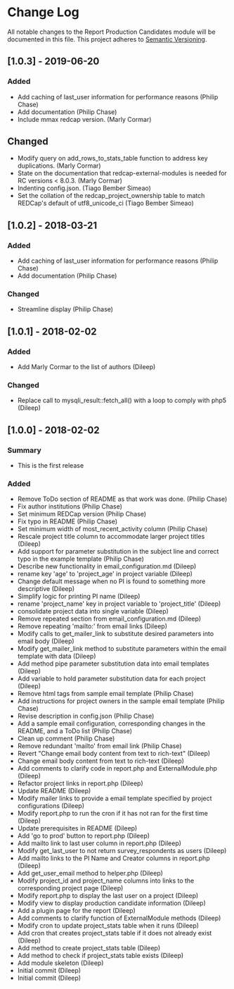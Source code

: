 # Change Log
All notable changes to the Report Production Candidates module will be documented in this file.
This project adheres to [Semantic Versioning](http://semver.org/).


## [1.0.3] - 2019-06-20
### Added
- Add caching of last_user information for performance reasons (Philip Chase)
- Add documentation (Philip Chase)
- Include mmax redcap version. (Marly Cormar)

## Changed
- Modify query on add_rows_to_stats_table function to address key duplications. (Marly Cormar)
- State on the documentation that redcap-external-modules is needed for RC versions < 8.0.3. (Marly Cormar)
- Indenting config.json. (Tiago Bember Simeao)
- Set the collation of the redcap_project_ownership table to match REDCap's default of utf8_unicode_ci (Tiago Bember Simeao)

## [1.0.2] - 2018-03-21
### Added
- Add caching of last_user information for performance reasons (Philip Chase)
- Add documentation (Philip Chase)

### Changed
- Streamline display (Philip Chase)


## [1.0.1] - 2018-02-02
### Added
- Add Marly Cormar to the list of authors (Dileep)

### Changed
- Replace call to mysqli_result::fetch_all() with a loop to comply with php5 (Dileep)

## [1.0.0] - 2018-02-02
### Summary
- This is the first release

### Added
- Remove ToDo section of README as that work was done. (Philip Chase)
- Fix author institutions (Philip Chase)
- Set minimum REDCap version (Philip Chase)
- Fix typo in README (Philip Chase)
- Set minimum width of most_recent_activity column (Philip Chase)
- Rescale project title column to accommodate larger project titles (Dileep)
- Add support for parameter substitution in the subject line and correct typo in the example template (Philip Chase)
- Describe new functionality in email_configuration.md (Dileep)
- rename key 'age' to 'project_age' in project variable (Dileep)
- Change default message when no PI is found to something more descriptive (Dileep)
- Simplify logic for printing PI name (Dileep)
- rename 'project_name' key in project variable to 'project_title' (Dileep)
- consolidate project data into single variable (Dileep)
- Remove repeated section from email_configuration.md (Dileep)
- Remove repeating 'mailto:' from email links (Dileep)
- Modify calls to get_mailer_link to substitute desired parameters into email body (Dileep)
- Modify get_mailer_link method to substitute parameters within the email template with data (Dileep)
- Add method pipe parameter substitution data into email templates (Dileep)
- Add variable to hold parameter substitution data for each project (Dileep)
- Remove html tags from sample email template (Philip Chase)
- Add instructions for project owners in the sample email template (Philip Chase)
- Revise description in config.json (Philip Chase)
- Add a sample email configuration, corresponding changes in the README, and a ToDo list (Philip Chase)
- Clean up comment (Philip Chase)
- Remove redundant 'mailto' from email link (Philip Chase)
- Revert "Change email body content from text to rich-text" (Dileep)
- Change email body content from text to rich-text (Dileep)
- Add comments to clarify code in report.php and ExternalModule.php (Dileep)
- Refactor project links in report.php (Dileep)
- Update README (Dileep)
- Modify mailer links to provide a email template specified by project configurations (Dileep)
- Modify report.php to run the cron if it has not ran for the first time (Dileep)
- Update prerequisites in README (Dileep)
- Add 'go to prod' button to report.php (Dileep)
- Add mailto link to last user column in report.php (Dileep)
- Modify get_last_user to not return survey_respondents as users (Dileep)
- Add mailto links to the PI Name and Creator columns in report.php (Dileep)
- Add get_user_email method to helper.php (Dileep)
- Modify project_id and project_name columns into links to the corresponding project page (Dileep)
- Modify report.php to display the last user on a project (Dileep)
- Modify view to display production candidate information (Dileep)
- Add a plugin page for the report (Dileep)
- Add comments to clarify function of ExternalModule methods (Dileep)
- Modify cron to update project_stats table when it runs (Dileep)
- Add cron that creates project_stats table if it does not already exist (Dileep)
- Add method to create project_stats table (Dileep)
- Add method to check if project_stats table exists (Dileep)
- Add module skeleton (Dileep)
- Initial commit (Dileep)
- Initial commit (Dileep)